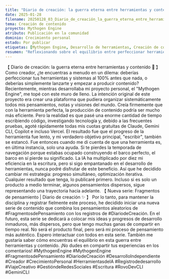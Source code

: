 ```yaml
---
title: "Diario de creación: la guerra eterna entre herramientas y contenido"
date: 2025-01-28
filename: 20250128_03_Diario_de_creación_la_guerra_eterna_entre_herramientas_y_contenido.md
tema: Creación de contenido
proyecto: Mythogen Engine
atributo: Publicación en la comunidad
dominio: Crecimiento personal
estado: Por publicar
etiquetas: [Mythogen Engine, Desarrollo de herramientas, Creación de contenido, Crecimiento personal, Diario de creación]
resumen: "Reflexionando sobre el equilibrio entre perfeccionar herramientas y producir contenido durante el desarrollo del Mythogen Engine, y decidiendo adoptar una estrategia de iteración simultánea."
---
```


【 Diario de creación: la guerra eterna entre herramientas y contenido 💬 】
Como creador, ¿te encuentras a menudo en un dilema: deberías perfeccionar tus herramientas y sistemas al 100% antes que nada, o deberías simplemente lanzarte y empezar a producir contenido?
Recientemente, mientras desarrollaba mi proyecto personal, el "Mythogen Engine", me topé con este muro de lleno.
La intención original de este proyecto era crear una plataforma que pudiera organizar sistemáticamente todos mis pensamientos, notas y visiones del mundo. Creía firmemente que con la herramienta perfecta, la producción de contenido podría ser mucho más eficiente. Pero la realidad es que pasé una enorme cantidad de tiempo escribiendo código, investigando tecnología y, debido a las frecuentes pruebas, agoté rápidamente todas mis cuotas gratuitas de Claude, Gemini CLI, Copilot e incluso Vercel.
El resultado fue que el progreso de la herramienta fue lento, y mi verdadero objetivo principal, "escribir", también se estancó.
Fue entonces cuando me di cuenta de que una herramienta es, en última instancia, solo una ayuda. Si te pierdes la temporada de navegación porque estabas ocupado construyendo el barco perfecto, el barco en sí pierde su significado. La IA ha multiplicado por diez mi eficiencia en la escritura, pero si sigo empantanado en el desarrollo de herramientas, nunca podré disfrutar de este beneficio.
Así que he decidido cambiar mi estrategia: progreso simultáneo, optimización iterativa.
Cualquier resultado que tenga, lo publicaré primero. Incluso si es solo un producto a medio terminar, algunos pensamientos dispersos, sigue representando una trayectoria hacia adelante.
【 Nueva serie: Fragmentos de pensamiento | Diario de creación ✨ 】
Por lo tanto, para mantener la disciplina y registrar fielmente este proceso, he decidido iniciar una nueva serie de contenido que combina los pensamientos aleatorios de #FragmentosdePensamiento con los registros de #DiariodeCreación.
En el futuro, esta serie se dedicará a colocar mis ideas y progresos de desarrollo inmaduros, más dispersos, pero que tengo muchas ganas de compartir en tiempo real. No será el producto final, pero será mi proceso de pensamiento más auténtico.
Espero interactuar con todos en esta serie. También me gustaría saber cómo encuentras el equilibrio en esta guerra entre herramientas y contenido. ¡No dudes en compartir tus experiencias en los comentarios!
#MythogenEngine #MythogenEngine
#FragmentosdePensamiento #DiariodeCreación
#DesarrolloIndependiente #Creador #CrecimientoPersonal #HerramientasdeIA #Registrodedesarrollo #ViajeCreativo #GestióndeRedesSociales #Escritura #RovoDevCLI #GeminiCLI
